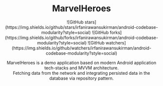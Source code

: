 <h1 align="center">MarvelHeroes</h1>

<p align="center">
![GitHub stars](https://img.shields.io/github/stars/irfanirawansukirman/android-codebase-modularity?style=social)
![GitHub forks](https://img.shields.io/github/forks/irfanirawansukirman/android-codebase-modularity?style=social)
![GitHub watchers](https://img.shields.io/github/watchers/irfanirawansukirman/android-codebase-modularity?style=social)
</p>

<p align="center">  
MarvelHeroes is a demo application based on modern Android application tech-stacks and MVVM architecture.<br>
Fetching data from the network and integrating persisted data in the database via repository pattern.
</p>
